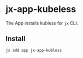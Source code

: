 # jx-app-kubeless

The App installs kubless for `jx` CLI.

## Install

```shell
jx add app jx-app-kubless
```
